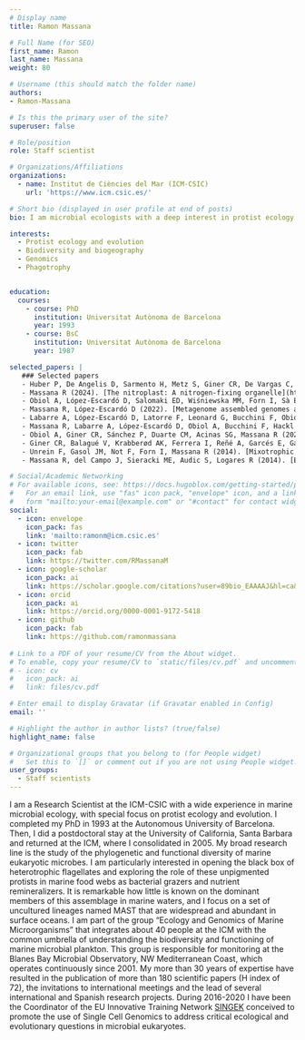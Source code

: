 ```yaml
---
# Display name
title: Ramon Massana

# Full Name (for SEO)
first_name: Ramon
last_name: Massana
weight: 80

# Username (this should match the folder name)
authors:
- Ramon-Massana

# Is this the primary user of the site?
superuser: false

# Role/position
role: Staff scientist

# Organizations/Affiliations
organizations:
  - name: Institut de Ciències del Mar (ICM-CSIC)
    url: 'https://www.icm.csic.es/'

# Short bio (displayed in user profile at end of posts)
bio: I am microbial ecologists with a deep interest in protist ecology and evolution

interests:
  - Protist ecology and evolution
  - Biodiversity and biogeography
  - Genomics
  - Phagotrophy


education:
  courses:
    - course: PhD 
      institution: Universitat Autònoma de Barcelona
      year: 1993
    - course: BsC
      institution: Universitat Autònoma de Barcelona
      year: 1987

selected_papers: |
   ### Selected papers
   - Huber P, De Angelis D, Sarmento H, Metz S, Giner CR, De Vargas C, Maiorano L, Massana R, Ramiro Logares R (2024). [Global distribution, diversity, and ecological niche of Picozoa, a widespread and enigmatic marine protist lineage](https://microbiomejournal.biomedcentral.com/articles/10.1186/s40168-024-01874-1). *Microbiome* 12, 162.
   - Massana R (2024). [The nitroplast: A nitrogen-fixing organelle](https://www.science.org/doi/10.1126/science.ado8571). *Science* 384, 160-161.
   - Obiol A, López‐Escardó D, Salomaki ED, Wiśniewska MM, Forn I, Sà E, Vaqué D, Kolísko M, Massana R (2023). [Gene expression dynamics of natural assemblages of heterotrophic flagellates during bacterivory](https://microbiomejournal.biomedcentral.com/articles/10.1186/s40168-023-01571-5). *Microbiome* 11, 134.    
   - Massana R, López-Escardó D (2022). [Metagenome assembled genomes are for eukaryotes too](https://linkinghub.elsevier.com/retrieve/pii/S2666979X22000593). *Cell Genomics* 2, 100130.
   - Labarre A, López-Escardó D, Latorre F, Leonard G, Bucchini F, Obiol A, Cruaud C, Sieracki ME, Jaillon O, Wincker P, Vandepoele K, Logares R, Massana R (2021). [Comparative genomics reveals new functional insights in uncultured MAST species](https://www.nature.com/articles/s41396-020-00885-8). *The ISME Journal* 15, 1767-1781.
   - Massana R, Labarre A, López-Escardó D, Obiol A, Bucchini F, Hackl T, Fischer MG, Vandepoele K, Tikhonenkov DV, Husnik F, Keeling PJ (2021). [Gene expression during bacterivorous growth of a widespread marine heterotrophic flagellate](https://www.nature.com/articles/s41396-020-00770-4). *The ISME Journal* 15, 154-167.
   - Obiol A, Giner CR, Sánchez P, Duarte CM, Acinas SG, Massana R (2020). [A metagenomic assessment of microbial eukaryotic diversity in the global ocea](https://onlinelibrary.wiley.com/doi/abs/10.1111/1755-0998.13147). *Molecular Ecology Resources* 20, 718–731.
   - Giner CR, Balagué V, Krabberød AK, Ferrera I, Reñé A, Garcés E, Gasol JM, Logares R, Massana R (2019). [Quantifying long-term recurrence in planktonic microbial eukaryotes](https://onlinelibrary.wiley.com/doi/10.1111/mec.14929). *Molecular Ecology* 28, 923–935.
   - Unrein F, Gasol JM, Not F, Forn I, Massana R (2014). [Mixotrophic haptophytes are key bacterial grazers in oligotrophic coastal waters](https://www.nature.com/articles/ismej2013132). *The ISME Journal* 8, 164-176.
   - Massana R, del Campo J, Sieracki ME, Audic S, Logares R (2014). [Exploring the uncultured microeukaryotic majority in the oceans: re-evaluation of ribogroups within stramenopiles](https://www.nature.com/articles/ismej2013204). *The ISME Journal* 8, 854-866.

# Social/Academic Networking
# For available icons, see: https://docs.hugoblox.com/getting-started/page-builder/#icons
#   For an email link, use "fas" icon pack, "envelope" icon, and a link in the
#   form "mailto:your-email@example.com" or "#contact" for contact widget.
social:
  - icon: envelope
    icon_pack: fas
    link: 'mailto:ramonm@icm.csic.es'
  - icon: twitter
    icon_pack: fab
    link: https://twitter.com/RMassanaM
  - icon: google-scholar
    icon_pack: ai
    link: https://scholar.google.com/citations?user=89bio_EAAAAJ&hl=ca&oi=ao
  - icon: orcid
    icon_pack: ai
    link: https://orcid.org/0000-0001-9172-5418
  - icon: github
    icon_pack: fab
    link: https://github.com/ramonmassana
    
# Link to a PDF of your resume/CV from the About widget.
# To enable, copy your resume/CV to `static/files/cv.pdf` and uncomment the lines below.
# - icon: cv
#   icon_pack: ai
#   link: files/cv.pdf

# Enter email to display Gravatar (if Gravatar enabled in Config)
email: ''

# Highlight the author in author lists? (true/false)
highlight_name: false

# Organizational groups that you belong to (for People widget)
#   Set this to `[]` or comment out if you are not using People widget.
user_groups:
  - Staff scientists
---
```


I am a Research Scientist at the ICM-CSIC with a wide experience in marine microbial ecology, with special focus on protist ecology and evolution. I completed my PhD in 1993 at the Autonomous University of Barcelona. Then, I did a postdoctoral stay at the University of California, Santa Barbara and returned at the ICM, where I consolidated in 2005. My broad research line is the study of the phylogenetic and functional diversity of marine eukaryotic microbes. I am particularly interested in opening the black box of heterotrophic flagellates and exploring the role of these unpigmented protists in marine food webs as bacterial grazers and nutrient remineralizers. It is remarkable how little is known on the dominant members of this assemblage in marine waters, and I focus on a set of uncultured lineages named MAST that are widespread and abundant in surface oceans. I am part of the group “Ecology and Genomics of Marine Microorganisms” that integrates about 40 people at the ICM with the common umbrella of understanding the biodiversity and functioning of marine microbial plankton. This group is  responsible for monitoring at the Blanes Bay Microbial Observatory, NW Mediterranean Coast, which operates continuously since 2001. My more than 30 years of expertise have resulted in the publication of more than 180 scientific papers (H index of 72), the invitations to international meetings and the lead of several international and Spanish research projects. During 2016-2020 I have been the Coordinator of the EU Innovative Training Network [SINGEK](http://www.singek.eu) conceived to promote the use of Single Cell Genomics to address critical ecological and evolutionary questions in microbial eukaryotes. 
